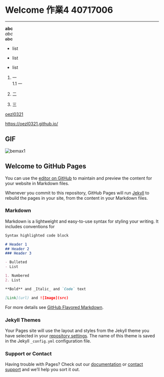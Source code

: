 # Welcome 作業4 40717006

---

**abc**  
*abc*  
~~abc~~  

* list
+ list
- list

1. 一  
1.1 一  

2. 二
3. 三

[oezl0321](https://oezl0321.github.io/)

https://oezl0321.github.io/  

## GIF 
![bemax1](https://raw.githubusercontent.com/oezl0321/oezl0321.github.io/main/a.gif "杯麵")  



## Welcome to GitHub Pages



You can use the [editor on GitHub](https://github.com/oezl0321/GBpage.github.io/edit/gh-pages/index.md) to maintain and preview the content for your website in Markdown files.

Whenever you commit to this repository, GitHub Pages will run [Jekyll](https://jekyllrb.com/) to rebuild the pages in your site, from the content in your Markdown files.

### Markdown

Markdown is a lightweight and easy-to-use syntax for styling your writing. It includes conventions for

```markdown
Syntax highlighted code block

# Header 1
## Header 2
### Header 3

- Bulleted
- List

1. Numbered
2. List

**Bold** and _Italic_ and `Code` text

[Link](url) and ![Image](src)
```

For more details see [GitHub Flavored Markdown](https://guides.github.com/features/mastering-markdown/).

### Jekyll Themes

Your Pages site will use the layout and styles from the Jekyll theme you have selected in your [repository settings](https://github.com/oezl0321/GBpage.github.io/settings). The name of this theme is saved in the Jekyll `_config.yml` configuration file.

### Support or Contact

Having trouble with Pages? Check out our [documentation](https://docs.github.com/categories/github-pages-basics/) or [contact support](https://support.github.com/contact) and we’ll help you sort it out.
